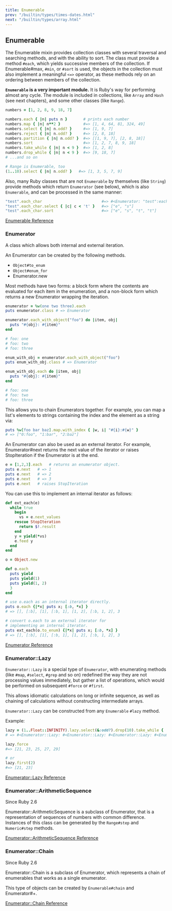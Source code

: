 ```yaml
---
title: Enumerable
prev: "/builtin/types/times-dates.html"
next: "/builtin/types/array.html"
---
```


## Enumerable[](#enumerable)

The Enumerable mixin provides collection classes with several traversal
and searching methods, and with the ability to sort. The class must
provide a method `#each`, which yields successive members of the
collection. If Enumerable#max, `#min`, or `#sort` is used, the objects
in the collection must also implement a meaningful `<=>` operator, as
these methods rely on an ordering between members of the collection.

**`Enumerable` is a very important module.** It is Ruby's way for
performing almost any cycle. The module is included in collections, like
`Array` and `Hash` (see next chapters), and some other classes (like
`Range`).


```ruby
numbers = [1, 2, 8, 9, 18, 7]

numbers.each { |n| puts n }       # prints each number
numbers.map { |n| n**2 }          #=> [1, 4, 64, 81, 324, 49]
numbers.select { |n| n.odd? }     #=> [1, 9, 7]
numbers.reject { |n| n.odd? }     #=> [2, 8, 18]
numbers.partition { |n| n.odd? }  #=> [[1, 9, 7], [2, 8, 18]]
numbers.sort                      #=> [1, 2, 7, 8, 9, 18]
numbers.take_while { |n| n < 9 }  #=> [1, 2, 8]
numbers.drop_while { |n| n < 9 }  #=> [9, 18, 7]
# ...and so on

# Range is Enumerable, too
(1..10).select { |n| n.odd? }   #=> [1, 3, 5, 7, 9]
```

Also, many Ruby classes that are not `Enumerable` by themselves (like
`String`) provide methods which return `Enumerator` (see below), which
is also `Enumerable`, and can be processed in the same manner:


```ruby
"test".each_char                          #=> #<Enumerator: "test":each_char>
"test".each_char.select { |c| c < 't' }   #=> ["e", "s"]
"test".each_char.sort                     #=> ["e", "s", "t", "t"]
```

<a href='https://ruby-doc.org/core-2.7.0/Enumerable.html'
class='ruby-doc remote' target='_blank'>Enumerable Reference</a>



### Enumerator[](#enumerator)

A class which allows both internal and external iteration.

An Enumerator can be created by the following methods.

* `Object#to_enum`
* `Object#enum_for`
* Enumerator.new

Most methods have two forms: a block form where the contents are
evaluated for each item in the enumeration, and a non-block form which
returns a new Enumerator wrapping the iteration.


```ruby
enumerator = %w(one two three).each
puts enumerator.class # => Enumerator

enumerator.each_with_object("foo") do |item, obj|
  puts "#{obj}: #{item}"
end

# foo: one
# foo: two
# foo: three

enum_with_obj = enumerator.each_with_object("foo")
puts enum_with_obj.class # => Enumerator

enum_with_obj.each do |item, obj|
  puts "#{obj}: #{item}"
end

# foo: one
# foo: two
# foo: three
```

This allows you to chain Enumerators together. For example, you can map
a list's elements to strings containing the index and the element as a
string via:


```ruby
puts %w[foo bar baz].map.with_index { |w, i| "#{i}:#{w}" }
# => ["0:foo", "1:bar", "2:baz"]
```

An Enumerator can also be used as an external iterator. For example,
Enumerator#next returns the next value of the iterator or raises
StopIteration if the Enumerator is at the end.


```ruby
e = [1,2,3].each   # returns an enumerator object.
puts e.next   # => 1
puts e.next   # => 2
puts e.next   # => 3
puts e.next   # raises StopIteration
```

You can use this to implement an internal iterator as follows:


```ruby
def ext_each(e)
  while true
    begin
      vs = e.next_values
    rescue StopIteration
      return $!.result
    end
    y = yield(*vs)
    e.feed y
  end
end

o = Object.new

def o.each
  puts yield
  puts yield(1)
  puts yield(1, 2)
  3
end

# use o.each as an internal iterator directly.
puts o.each {|*x| puts x; [:b, *x] }
# => [], [:b], [1], [:b, 1], [1, 2], [:b, 1, 2], 3

# convert o.each to an external iterator for
# implementing an internal iterator.
puts ext_each(o.to_enum) {|*x| puts x; [:b, *x] }
# => [], [:b], [1], [:b, 1], [1, 2], [:b, 1, 2], 3
```

<a href='https://ruby-doc.org/core-2.7.0/Enumerator.html'
class='ruby-doc remote' target='_blank'>Enumerator Reference</a>



### Enumerator::Lazy[](#enumeratorlazy)

`Enumerator::Lazy` is a special type of `Enumerator`, with enumerating
methods (like `#map`, `#select`, `#grep` and so on) redefined the way
they are not processing values immediately, but gather a list of
operations, which would be performed on subsequent `#force` or `#first`.

This allows idiomatic calculations on long or infinite sequence, as well
as chaining of calculations without constructing intermediate arrays.

`Enumerator::Lazy` can be constructed from any `Enumerable` `#lazy`
method.

Example:


```ruby
lazy = (1..Float::INFINITY).lazy.select(&:odd?).drop(10).take_while { |i| i < 30 }
# => #<Enumerator::Lazy: #<Enumerator::Lazy: #<Enumerator::Lazy: #<Enumerator::Lazy: 1..Infinity>:select>:drop(10)>:take_while>

lazy.force
#=> [21, 23, 25, 27, 29]

# or
lazy.first(2)
#=> [21, 23]
```



<a href='https://ruby-doc.org/core-2.7.0/Enumerator/Lazy.html'
class='ruby-doc remote' target='_blank'>Enumerator::Lazy Reference</a>



### Enumerator::ArithmeticSequence[](#enumeratorarithmeticsequence)

<div class="since-version">Since Ruby 2.6</div>

Enumerator::ArithmeticSequence is a subclass of Enumerator, that is a
representation of sequences of numbers with common difference. Instances
of this class can be generated by the `Range#step` and `Numeric#step`
methods.

<a
href='https://ruby-doc.org/core-2.7.0/Enumerator/ArithmeticSequence.html'
class='ruby-doc remote' target='_blank'>Enumerator::ArithmeticSequence
Reference</a>



### Enumerator::Chain[](#enumeratorchain)

<div class="since-version">Since Ruby 2.6</div>

Enumerator::Chain is a subclass of Enumerator, which represents a chain
of enumerables that works as a single enumerator.

This type of objects can be created by `Enumerable#chain` and
Enumerator#+.

<a href='https://ruby-doc.org/core-2.7.0/Enumerator/Chain.html'
class='ruby-doc remote' target='_blank'>Enumerator::Chain Reference</a>








